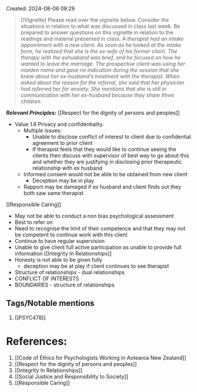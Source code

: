 Created: 2024-08-06 09:29

> [!Vignette]
> Please read over the vignette below. Consider the situations in relation to what was discussed in class last week. Be prepared to answer questions on this vignette in relation to the readings and material presented in class. 
> *A therapist had an intake appointment with a new client. As soon as he looked at the intake form, he realized that she is the ex-wife of his former client. The therapy with the exhusband was brief, and he focused on how he wanted to leave the marriage. The prospective client was using her maiden name and gave no indication during the session that she knew about her ex-husband’s treatment with the therapist. When asked about the reason for the referral, she said that her physician had referred her for anxiety. She mentions that she is still in communication with her ex-husband because they share three children.*

***Relevant Principles:***
[[Respect for the dignity of persons and peoples]]
- Value 1.6 Privacy and confidentiality.
	- Multiple issues:
		- Unable to disclose conflict of interest to client due to confidential agreement to prior client
		- If therapist feels that they would like to continue seeing the clients then discuss with supervisor of best way to go about this and whether they are justifying in disclosing prior therapeutic relationship with ex husband 
	- Informed consent would not be able to be obtained from new client 
		- Deception may be in play 
	- Rapport may be damaged if ex husband and client finds out they both saw same therapist

[[Responsible Caring]]
- May not be able to conduct a non bias psychological assessment 
- Best to refer on 
- Need to recognise the limit of their competence and that they may not be competent to continue work with this client
- Continue to have regular supervision
- Unable to give client full active participation as unable to provide full information 
[[Integrity In Relationships]]
- Honesty is not able to be given fully 
	- deception may be at play if client continues to see therapist
- Structure of relationships - dual relationships
- CONFLICT OF INTERESTS
- BOUNDARIES - structure of relationships




## Tags/Notable mentions
1. [[PSYC478]]

# References:
1. [[Code of Ethics for Psychologists Working in Aotearoa New Zealand]]
2. [[Respect for the dignity of persons and peoples]]
3. [[Integrity In Relationships]]
4. [[Social Justice and Responsibility to Society]]
5. [[Responsible Caring]]



